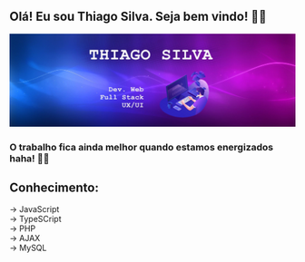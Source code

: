 ## Olá! Eu sou Thiago Silva. Seja bem vindo! 🐱‍👤
<img src="https://github.com/Thiagzz/Thiagzz/blob/main/hh8.jpg">

### O trabalho fica ainda melhor quando estamos energizados haha! 🍕🍕 </br>

## Conhecimento: </br>
-> JavaScript </br>
-> TypeSCript </br>
-> PHP </br>
-> AJAX </br>
-> MySQL </br>
